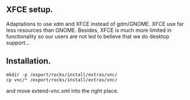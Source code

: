 XFCE setup.
------------

Adaptations to use xdm and XFCE instead of gdm/GNOME.  XFCE use far
less resources than GNOME.  Besides, XFCE is much more limited in
functionality so our users are not led to believe that we do desktop
support...


Installation.
---------------

```
mkdir -p /export/rocks/install/extras/vnc/
cp vnc/* /export/rocks/install/extras/vnc/
```

and move extend-vnc.xml into the right place.